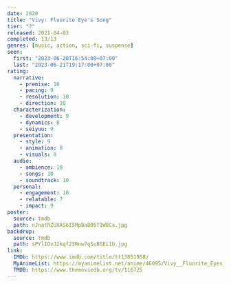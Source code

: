 ```yaml
---
date: 2020
title: "Vivy: Fluorite Eye's Song"
tier: "?"
released: 2021-04-03
completed: 13/13
genres: [music, action, sci-fi, suspense]
seen:
  first: "2023-06-20T16:54:00+07:00"
  last: "2023-06-21T19:17:00+07:00"
rating:
  narrative:
    - premise: 10
    - pacing: 9
    - resolution: 10
    - direction: 10
  characterization:
    - development: 9
    - dynamics: 8
    - seiyuu: 9
  presentation:
    - style: 9
    - animation: 8
    - visuals: 8
  audio:
    - ambience: 10
    - songs: 10
    - soundtrack: 10
  personal:
    - engagement: 10
    - relatable: 7
    - impact: 9
poster:
  source: tmdb
  path: nJnatRZUXAS6I5MpBaBO5T1W8Ca.jpg
backdrop:
  source: tmdb
  path: sPYlIOvJ2kqf23Rnw7qSuBSEi1b.jpg
link:
  IMDb: https://www.imdb.com/title/tt13851958/
  MyAnimeList: https://myanimelist.net/anime/46095/Vivy__Fluorite_Eyes_Song
  TMDB: https://www.themoviedb.org/tv/116725
---
```

